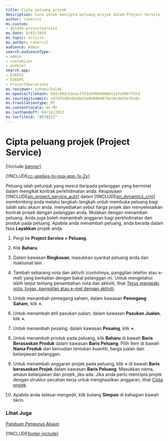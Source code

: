 ```yaml
---
title: Cipta peluang projek
description: Cara untuk mencipta peluang projek dalam Project Service
author: ruhercul
ms.custom:
- dyn365-projectservice
ms.date: 8/03/2018
ms.topic: article
ms.author: ruhercul
audience: Admin
search.audienceType:
- admin
- customizer
- enduser
search.app:
- D365CE
- D365PS
- ProjectOperations
ms.reviewer: johnmichalak
ms.openlocfilehash: 602cd9dc62eacffd1d59089988612afe908ffd1d
ms.sourcegitcommit: c0792bd65d92db25e0e8864879a19c4b93efb10c
ms.translationtype: MT
ms.contentlocale: ms-MY
ms.lasthandoff: 04/14/2022
ms.locfileid: "8574211"
---
```

# <a name="create-a-project-opportunity-project-service"></a>Cipta peluang projek (Project Service)

[!include [banner](../includes/psa-now-project-operations.md)]

[!INCLUDE[cc-applies-to-psa-app-1x-2x](../includes/cc-applies-to-psa-app-1x-2x.md)]

Peluang ialah petunjuk yang mesra daripada pelanggan yang berminat dalam mengikat kontrak perkhidmatan anda. Keupayaan [!INCLUDE[pn_project_service_auto](../includes/pn-project-service-auto.md)] dalam [!INCLUDE[pn_dynamics_crm](../includes/pn-dynamics-crm.md)] membimbing anda melalui langkah-langkah untuk membuka peluang bagi salah satu akaun anda, menyediakan sebut harga projek dan menyelesaikan kontrak projek dengan pelanggan anda. Mulakan dengan menambah peluang. Anda juga boleh menambah anggaran bagi perkhidmatan dan produk pada peluang. Apabila anda menambah peluang, anda berada dalam fasa **Layakkan** projek anda.  
  
1.  Pergi ke **Project Service > Peluang**.  
  
2.  Klik **Baharu**.  
  
3.  Dalam kawasan **Ringkasan**, masukkan syarikat peluang anda dan maklumat lain.  
  
4.  Tambah sebarang nota dan aktiviti (contohnya, panggilan telefon atau e-mel) yang berkaitan dengan bakal pelanggan ini. Untuk mengetahui lebih lanjut tentang penambahan nota dan aktiviti, lihat [Terus menjejaki nota, tugas, panggilan atau e-mel dengan aktiviti](/dynamics365/customerengagement/on-premises/basics/work-with-activities).  
  
5.  Untuk menambah pemegang saham, dalam kawasan **Pemegang Saham**, klik **+**.  
  
6.  Untuk menambah ahli pasukan jualan, dalam kawasan **Pasukan Jualan**, klik **+**.  
  
7.  Untuk menambah pesaing, dalam kawasan **Pesaing**, klik **+**.  
  
8.  Untuk menambah produk pada peluang, klik **Baharu** di bawah **Baris Berasaskan Produk** dalam kawasan **Baris Peluang**. Pilih item di bawah **Nama Produk** dan kemudian tentukan kuantiti, harga jualan dan belanjawan pelanggan.  
  
9. Untuk menambah anggaran projek pada peluang, klik **+** di bawah **Baris berasaskan Projek** dalam kawasan **Baris Peluang**. Masukkan nama, amaun belanjawan dan projek, jika ada. Jika anda perlu mencipta projek dengan struktur pecahan kerja untuk menghasilkan anggaran, lihat [Cipta projek](../psa/create-project.md).  
  
10. Apabila anda selesai mengedit, klik butang **Simpan** di bahagian bawah skrin.  
  
### <a name="see-also"></a>Lihat Juga  
 [Panduan Pengurus Akaun](../psa/account-manager-guide.md)


[!INCLUDE[footer-include](../includes/footer-banner.md)]
